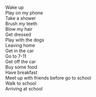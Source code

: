 Wake up  
Play on my phone  
Take a shower   
Brush my teeth  
Blow my hair  
Get dressed  
Play with the dogs  
Leaving home  
Get in the car  
Go to 7-11  
Get off the car  
Buy some food  
Have breakfast  
Meet up with friends before go to school  
Walk to school  
Arriving at school
